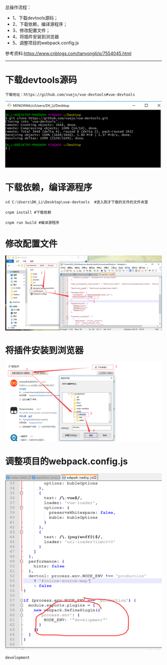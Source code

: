 总操作流程：
- 1、下载devtools源码；
- 2、下载依赖，编译源程序；
- 3、修改配置文件；
- 4、将插件安装到浏览器
- 5、调整项目的webpack.config.js

参考资料:https://www.cnblogs.com/tanyongli/p/7554045.html

----------
# 下载devtools源码
```
下载地址：https://github.com/vuejs/vue-devtools#vue-devtools
```
![](image/1.png)

# 下载依赖，编译源程序
```
cd C:\Users\DK_Li\Desktop\vue-devtools  #进入刚才下载的文件的文件夹里

cnpm install #下载依赖

cnpm run build #编译源程序
```
# 修改配置文件
![](image/2.png)

# 将插件安装到浏览器
![](image/3.png)

# 调整项目的webpack.config.js
![](image/4.png)

```
development
```